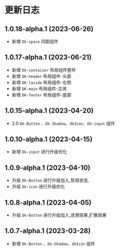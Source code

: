 # 更新日志

## 1.0.18-alpha.1 (2023-06-26)

- 新增 `Dk-space` 间距组件

## 1.0.17-alpha.1 (2023-06-21)

- 新增 `Dk-container` 布局组件套件
- 新增 `DK-header` 布局组件-头部
- 新增 `DK-laside` 布局组件-左侧
- 新增 `DK-main` 布局组件-主体
- 新增 `DK-footer` 布局组件-底部

## 1.0.15-alpha.1 (2023-04-20)

- 2.0 `Dk-Button` 、`Dk-Shadow`、`dkIcon`、`Dk-input` 组件

## 1.0.10-alpha.1 (2023-04-15)

- 新增 `Dk-input` 进行升级优化

## 1.0.9-alpha.1 (2023-04-10)

- 升级 `Dk-Button` 进行升级加入,禁用状态,
- 升级 `Dk-icon` 进行升级优化

## 1.0.8-alpha.1 (2023-04-05)

- 升级 `Dk-Button` 进行升级加入,涟漪效果,扩散效果

## 1.0.7-alpha.1 (2023-03-28)

- 新增 `Dk-Button` 、`Dk-Shadow`、`dkIcon` 组件

